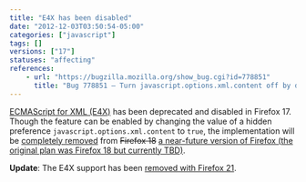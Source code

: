 ```yaml
---
title: "E4X has been disabled"
date: "2012-12-03T03:50:54-05:00"
categories: ["javascript"]
tags: []
versions: ["17"]
statuses: "affecting"
references:
    - url: "https://bugzilla.mozilla.org/show_bug.cgi?id=778851"
      title: "Bug 778851 – Turn javascript.options.xml.content off by default"
---
```

[ECMAScript for XML (E4X)](https://developer.mozilla.org/docs/E4X) has been deprecated and disabled in Firefox 17. Though the feature can be enabled by changing the value of a hidden preference `javascript.options.xml.content` to `true`, the implementation will be [completely removed](https://bugzilla.mozilla.org/show_bug.cgi?id=788293) from <del>Firefox 18</del> <ins>a near-future version of Firefox (the original plan was Firefox 18 but currently TBD)</ins>.

**Update**: The E4X support has been [removed with Firefox 21](https://www.fxsitecompat.dev/en-CA/docs/2013/e4x-support-has-been-completely-removed/).
